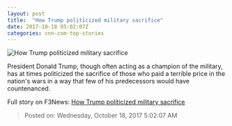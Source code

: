 ```yaml
---
layout: post
title:  "How Trump politicized military sacrifice"
date: 2017-10-18 05:02:07Z
categories: cnn-com-top-stories
---
```


![How Trump politicized military sacrifice](http://cdn.cnn.com/cnnnext/dam/assets/170915174518-trump-marks-pow-day-super-tease.jpg)

President Donald Trump, though often acting as a champion of the military, has at times politicized the sacrifice of those who paid a terrible price in the nation's wars in a way that few of his predecessors would have countenanced.


Full story on F3News: [How Trump politicized military sacrifice](http://www.f3nws.com/n/yUUNsF)

> Posted on: Wednesday, October 18, 2017 5:02:07 AM

